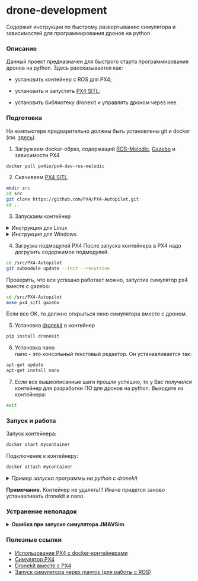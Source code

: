 # drone-development
Содержит инструкции по быстрому развертыванию симулятора и зависимостей для программирования дронов на python

### Описание
Данный проект предназначен для быстрого старта программирования дронов на python. Здесь рассказывается как:
* установить контейнер с ROS для PX4;
* установить и запустить [PX4 SITL](https://docs.px4.io/master/en/simulation/);

* установить библиотеку dronekit и управлять дроном через нее.


### Подготовка 

На компьютере предварительно должны быть установлены git и docker (см. [здесь](https://docs.docker.com/engine/install/)).

1. Загружаем docker-образ, содержащий [ROS-Melodic](http://wiki.ros.org/melodic), [Gazebo](https://www.gazebosim.org/) и зависимости PX4
```bash
docker pull px4io/px4-dev-ros-melodic
```
2. Скачиваем [PX4 SITL](https://github.com/PX4/PX4-Autopilot)
```bash
mkdir src
cd src
git clone https://github.com/PX4/PX4-Autopilot.git
cd ..
```

3. Запускаем контейнер

<details>
<summary> Инструкция для Linux</summary>

Для Linux надо разрешить подключения к X Server для вывода графической информации:  
```bash
xhost+
```  
и запустить контейнер с параметрами:  
```bash
docker run -it --privileged \
--network host \
--gpus=all \
--runtime=nvidia \
--tmpfs=/tmp \
-v /tmp/.X11-unix:/tmp/.X11-unix:ro \
-e DISPLAY=:0 \
-e QT_X11_NO_MITSHM=1 \
-e USE_NVIDIA=true \
-e NVIDIA_VISIBLE_DEVICES=${NVIDIA_VISIBLE_DEVICES:-all} \
-e NVIDIA_DRIVER_CAPABILITIES=${NVIDIA_DRIVER_CAPABILITIES:+$NVIDIA_DRIVER_CAPABILITIES,}graphics \
-v `pwd`/src/PX4-Autopilot:/src/PX4-Autopilot \
--name=mycontainer px4io/px4-dev-ros-melodic:latest bash
```  
</details>

<details>
<summary> Инструкция для Windows</summary>

На Windows ситуация другая. Для запуска GUI приложений надо скачать, установить и запустить программу [
VcXsrv Windows X Server](https://sourceforge.net/projects/vcxsrv/).  

После чего запустить docker-контейнер с параметрами:  

```bash  
docker run -it --privileged \
--network host \
-e DISPLAY={DISPLAY_IP} \
-v `pwd`/src/PX4-Autopilot:/src/PX4-Autopilot \
--name=mycontainer px4io/px4-dev-ros-melodic:latest bash
```  
где вместо ```{DISPLAY_IP}```  надо указать IP-адрес подключения к дисплею из программы VcXsrv Windows X Server.  Его можно получить внутри контейнера командой (способ описан [здесь](https://github.com/microsoft/WSL/issues/6430)):  
```bash  
grep nameserver /etc/resolv.conf
```  
Пример вывода:  
```bash  
nameserver 127.0.1.1
```  
Тогда при запуске контейнера указывается параметр вида:  
```bash  
-e DISPLAY=127.0.1.1:0 \
```

```-v `pwd`/src/PX4-Autopilot:/src/PX4-Autopilot``` - означает, что мы подключаем папку ``` `pwd`/src/PX4-Autopilot``` как том и в контейнере она будет располагаться по пути ```/src/PX4-Autopilot```.  

Параметр ```--name``` определяет имя контейнера. По умолчанию задается ```mycontainer```, но можно задать и свое.  
</details>  

4. Загрузка подмодулей PX4
После запуска контейнера в PX4 надо догрузить содержимое подмодулей.  
```bash
cd /src/PX4-Autopilot
git submodule update --init --recursive
```

Проверить, что все успешно работает можно, запустив симулятор px4 вместе с gazebo:
```bash
cd /src/PX4-Autopilot
make px4_sitl gazebo
```  
Если все ОК, то должно открыться окно симулятора вместе с дроном.

5. Установка [dronekit](https://dronekit-python.readthedocs.io/en/latest/) в контейнер

```bash
pip install dronekit
```

6. Установка nano  
nano - это консольный текстовый редактор. Он устанавливается так:  
```bash
apt-get update
apt-get install nano
```

7. Если все вышеописанные шаги прошли успешно, то у Вас получился контейнер для разработки ПО для дронов на python. Выходите из контейнера:  
```bash
exit
```

### Запуск и работа
Запуск контейнера:  
```bash
docker start mycontainer
```

Подключение к контейнеру: 
```bash
docker attach mycontainer
```

<details>  
<summary><i>Пример запуска программы на python с dronekit</i></summary>

 
1. Запускаем PX4 SITL и симулятор gazebo:  
```bash
cd /src/PX4-Autopilot
make px4_sitl gazebo
```  
2. Открывает новую консоль и подключаемся к контейнеру:  
```bash  
docker attach mycontainer
```  
3. Создаем python-файл:  
```bash
cd /src
touch example.py
chmod a+x example.py
```  
4. Копируем в него код из [туториала PX4](https://docs.px4.io/master/en/robotics/dronekit.html)  
Для этого открывает файл через nano:  
```bash  
nano example.py
```  
Вставляем код, сохраняем изменения (```Ctrl+O```) и закрываем файл (```Ctrl+X```).  

5. Запускаем код:  
```bash  
python example.py
```  
6. Наслаждаемся полетом дрона по точкам:)  

</details>  

**Примечание.** Контейнер не удалять!!! Иначе придется заново устанавливать dronekit и nano.

### Устранение неполадок

<details>  
<summary><b>Ошибка при запуске симулятора JMAVSim</b></summary>


Текст ошибки:  
```java  
Exception in thread "main" java.lang.reflect.InvocationTargetException
	at sun.reflect.NativeMethodAccessorImpl.invoke0(Native Method)
	at sun.reflect.NativeMethodAccessorImpl.invoke(NativeMethodAccessorImpl.java:62)
	at sun.reflect.DelegatingMethodAccessorImpl.invoke(DelegatingMethodAccessorImpl.java:43)
	at java.lang.reflect.Method.invoke(Method.java:498)
	at org.eclipse.jdt.internal.jarinjarloader.JarRsrcLoader.main(JarRsrcLoader.java:61)
Caused by: java.awt.AWTError: Assistive Technology not found: org.GNOME.Accessibility.AtkWrapper
	at java.awt.Toolkit.loadAssistiveTechnologies(Toolkit.java:807)
	at java.awt.Toolkit.getDefaultToolkit(Toolkit.java:886)
	at java.awt.Window.getToolkit(Window.java:1358)
	at java.awt.Window.init(Window.java:506)
	at java.awt.Window.<init>(Window.java:537)
	at java.awt.Frame.<init>(Frame.java:420)
	at java.awt.Frame.<init>(Frame.java:385)
	at javax.swing.JFrame.<init>(JFrame.java:189)
	at me.drton.jmavsim.Visualizer3D.<init>(Visualizer3D.java:107)
	at me.drton.jmavsim.Simulator.<init>(Simulator.java:192)
	at me.drton.jmavsim.Simulator.main(Simulator.java:941)
	... 5 more
```  

**Решение**:  
В контейнере в файле */etc/java-8-openjdk/accessibility.properties* надо закомментировать строчку *assistive_technologies=org.GNOME.Accessibility.AtkWrapper*.  
</details>  



### Полезные ссылки
* [Использование PX4 с docker-контейнерами](https://docs.px4.io/master/en/test_and_ci/docker.html)  
* [Симулятор PX4](https://docs.px4.io/master/en/simulation/)
* [Dronekit вместе с PX4](https://docs.px4.io/master/en/robotics/dronekit.html)  
* [Запуск симулятора черех mavros (для работы с ROS)](https://docs.px4.io/master/en/simulation/ros_interface.html)
